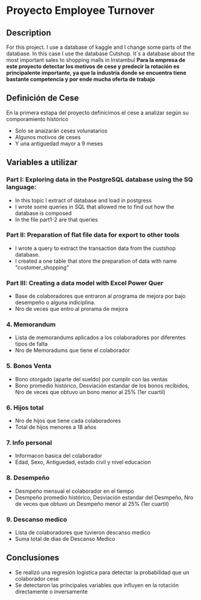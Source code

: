 # Proyecto Employee Turnover

## Description

For this project. I use a database of kaggle and I change some parts of the database. In this case I use the database Cutshop. It´s a database about the most important sales to shopping malls in Instambul 
**Para la empresa de este proyecto detectar los motivos de cese y predecir la rotación es principalente importante, ya que la industria donde se encuentra tiene bastante competencia y por ende mucha oferta de trabajo**

## Definición de Cese

En la primera estapa del proyecto definicimos el cese a analizar según su comporamiento histórico
  * Solo se anaizarán ceses volunatarios
  * Algunos motivos de ceses
  * Y una antiguedad mayor a 9 meses

## Variables a utilizar

### Part I: Exploring data in the PostgreSQL database using the SQ language:
  * In this topic I extract of database and load in postgress
  * I wrote some queries in SQL that allowed me to find out how the database is composed
  * In the file part1-2 are that queries
### Part II: Preparation of flat file data for export to other tools
  * I wrote a query to extract the transaction data from the custshop database.
  * I created a one table that store the preparation of data with name "customer_shopping"
### Part III: Creating a data model with Excel Power Quer
  * Base de colaboradores que entraron al programa de mejora por bajo desempeño o alguna indiciplina.
  * Nro de veces que entro al prorama de mejora
### 4. Memorandum
  * Lista de memorandums aplicados a los colaboradores por diferentes tipos de falta
  * Nro de Memoradums que tiene el colaborador
### 5. Bonos Venta
  * Bono otorgado (aparte del sueldo) por cumplir con las ventas
  * Bono promedio histórico, Desviación estandar de los bonos recibidos, Nro de veces que obtuvo un bono menor al 25% (1er cuartil)
### 6. Hijos total
  * Nro de hijos que tiene cada colaboradores
  * Total de hijos menores a 18 años
### 7. Info personal
  * Informacon basica del colaborador
  * Edad, Sexo, Antiguedad, estado civil y nivel educacion
### 8. Desempeño
  * Desmpeño mensual el colaborador en el tiempo
  * Desmpeño promedio histórico, Desviación estandar del Desmpeño, Nro de veces que obtuvo un Desmpeño menor al 25% (1er cuartil)
### 9. Descanso medico
  * Lista de colaboradores que tuvieron descanso medico
  * Suma total de dias de Descanso Medico

## Conclusiones

* Se realizó una regresión logistica para detectar la probabilidad que un colaborador cese
* Se detectaron las principales variables que influyen en la rotación directamente o inversamente
